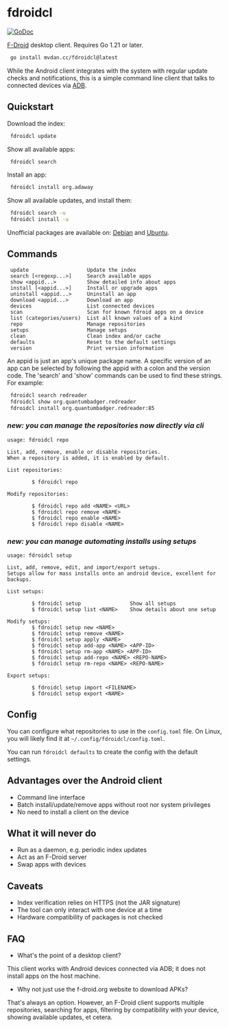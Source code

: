 # fdroidcl

[![GoDoc](https://godoc.org/github.com/mvdan/fdroidcl?status.svg)](https://godoc.org/mvdan.cc/fdroidcl)

[F-Droid](https://f-droid.org/) desktop client. Requires Go 1.21 or later.

```sh
 go install mvdan.cc/fdroidcl@latest
```

While the Android client integrates with the system with regular update checks
and notifications, this is a simple command line client that talks to connected
devices via [ADB](https://developer.android.com/tools/help/adb.html).

## Quickstart

Download the index:

```sh
 fdroidcl update
```

Show all available apps:

```sh
 fdroidcl search
```

Install an app:

```sh
 fdroidcl install org.adaway
```

Show all available updates, and install them:

```sh
 fdroidcl search -u
 fdroidcl install -u
```

Unofficial packages are available on:
[Debian](https://packages.debian.org/buster/fdroidcl) and
[Ubuntu](https://packages.ubuntu.com/eoan/fdroidcl).

## Commands

```text
 update                   Update the index
 search [<regexp...>]     Search available apps
 show <appid...>          Show detailed info about apps
 install [<appid...>]     Install or upgrade apps
 uninstall <appid...>     Uninstall an app
 download <appid...>      Download an app
 devices                  List connected devices
 scan                     Scan for known fdroid apps on a device
 list (categories/users)  List all known values of a kind
 repo                     Manage repositories
 setups                   Manage setups
 clean                    Clean index and/or cache
 defaults                 Reset to the default settings
 version                  Print version information
```

An appid is just an app's unique package name. A specific version of an app can
be selected by following the appid with a colon and the version code. The
'search' and 'show' commands can be used to find these strings. For example:

```sh
 fdroidcl search redreader
 fdroidcl show org.quantumbadger.redreader
 fdroidcl install org.quantumbadger.redreader:85
```

### *new: you can manage the repositories now directly via cli*

```text
usage: fdroidcl repo

List, add, remove, enable or disable repositories.
When a repository is added, it is enabled by default.

List repositories:

        $ fdroidcl repo

Modify repositories:

        $ fdroidcl repo add <NAME> <URL>
        $ fdroidcl repo remove <NAME>
        $ fdroidcl repo enable <NAME>
        $ fdroidcl repo disable <NAME>
```

### *new: you can manage automating installs using setups*

```text
usage: fdroidcl setup

List, add, remove, edit, and import/export setups.
Setups allow for mass installs onto an android device, excellent for backups.

List setups:

        $ fdroidcl setup                Show all setups
        $ fdroidcl setup list <NAME>    Show details about one setup

Modify setups:
        $ fdroidcl setup new <NAME>
        $ fdroidcl setup remove <NAME>
        $ fdroidcl setup apply <NAME> 
        $ fdroidcl setup add-app <NAME> <APP-ID> 
        $ fdroidcl setup rm-app <NAME> <APP-ID> 
        $ fdroidcl setup add-repo <NAME> <REPO-NAME>
        $ fdroidcl setup rm-repo <NAME> <REPO-NAME>

Export setups:

        $ fdroidcl setup import <FILENAME>
        $ fdroidcl setup export <NAME>
```

## Config

You can configure what repositories to use in the `config.toml` file. On Linux,
you will likely find it at `~/.config/fdroidcl/config.toml`.

You can run `fdroidcl defaults` to create the config with the default settings.

## Advantages over the Android client

* Command line interface
* Batch install/update/remove apps without root nor system privileges
* No need to install a client on the device

## What it will never do

* Run as a daemon, e.g. periodic index updates
* Act as an F-Droid server
* Swap apps with devices

## Caveats

* Index verification relies on HTTPS (not the JAR signature)
* The tool can only interact with one device at a time
* Hardware compatibility of packages is not checked

## FAQ

* What's the point of a desktop client?

This client works with Android devices connected via ADB; it does not install
apps on the host machine.

* Why not just use the f-droid.org website to download APKs?

That's always an option. However, an F-Droid client supports multiple
repositories, searching for apps, filtering by compatibility with your device,
showing available updates, et cetera.
